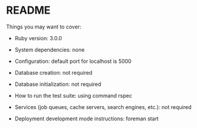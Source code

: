 # README

Things you may want to cover:

- Ruby version: 3.0.0

- System dependencies: none

- Configuration: default port for localhost is 5000

- Database creation: not required

- Database initialization: not required

- How to run the test suite: using command rspec

- Services (job queues, cache servers, search engines, etc.): not required

- Deployment development mode instructions: foreman start
